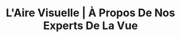 ---
title: "L'Aire Visuelle | À Propos De Nos Experts De La Vue"
slug: a-propos
identifiant: a-propos
titre: "Bien plus qu'un simple magasin de lunettes"
description: "L'Aire Visuelle vous offre une gamme de services complète: Lunettes de prescriptions, lunettes solaires ou verres de contact"
layout: a-propos
image: null
header:
  transparent: true
  dark: true
---